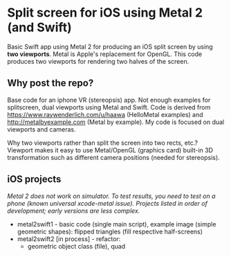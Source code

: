 # Split screen for iOS using Metal 2 (and Swift)

Basic Swift app using Metal 2 for producing an iOS split screen by using <b>two viewports</b>. Metal is Apple's replacement for OpenGL. This code produces two viewports for rendering two halves of the screen.

## Why post the repo?
Base code for an iphone VR (stereopsis) app. Not enough examples for splitscreen, dual viewports using Metal and Swift. Code is derived from <url>https://www.raywenderlich.com/u/haawa</url> (HelloMetal examples) and <url>http://metalbyexample.com</url> (Metal by example). My code is focused on dual viewports and cameras.
<br>

Why two viewports rather than split the screen into two rects, etc.? Viewport makes it easy to use Metal/OpenGL (graphics card) built-in 3D transformation such as different camera positions (needed for stereopsis).

## iOS projects
<i>Metal 2 does not work on simulator. To test results, you need to test on a phone (known universal xcode-metal issue). Projects listed in order of development; early versions are less complex.</i>
* metal2swift1 - basic code (single main script), example image (simple geometric shapes): flipped triangles (fill respective half-screens)
* metal2swift2 [in process] - refactor:
  * geometric object class (file), quad
